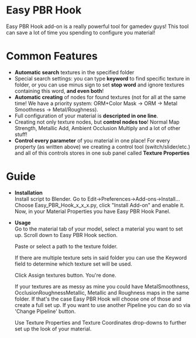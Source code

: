 # Easy PBR Hook
Easy PBR Hook add-on is a really powerful tool for gamedev guys! This tool can save a lot of time you spending to configure you material!<br />
# Common Features
- **Automatic search** textures in the specified folder
- Special search settings: you can type **keyword** to find specific texture in folder, or you can use minus sign to set **stop word** and ignore textures containing this word, **and even both**!
- **Automatic creating** of nodes for found textures (not for all at the same time! We have a priority system: ORM+Color Mask -> ORM -> Metal Smoothness -> Metal/Roughness).
- Full configuration of your material is **descripted in one line**.
- Creating not only texture nodes, but **control nodes too**! Normal Map Strength, Metallic Add, Ambient Occlusion Multiply and a lot of other stuff!
- **Control every parameter** of you material in one place! For every property (as written above) we creating a control tool (switch/slider/etc.) and all of this controls stores in one sub panel called **Texture Properties**
# Guide
- **Installation**<br />
  Install script to Blender. Go to Edit->Preferences->Add-ons->Install...<br />
  Choose Easy_PBR_Hook_x_x_x.py, click "Install Add-on" and enable it.<br />
  Now, in your Material Properties you have Easy PBR Hook Panel.<br />
- **Usage**<br />
  Go to the material tab of your model, select a material you want to set up. Scroll down to Easy PBR Hook section. 

  Paste or select a path to the texture folder.
  
  If there are multiple texture sets in said folder you can use the Keyword field to determine which texture set will be used. 
  
  Click Assign textures button. You're done.
  
  If your textures are as messy as mine you could have MetalSmoothness, OcclusionRoughnessMetallic, Metallic and Roughness maps in the same folder.
  If that's the case Easy PBR Hook will choose one of those and create a full set up. If you want to use another Pipeline you can do so via 'Change Pipeline' button. 

  Use Texture Properties and Texture Coordinates drop-downs to further set up the look of your material.
